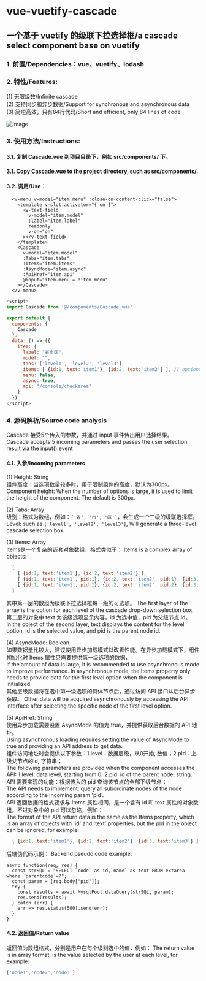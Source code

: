 # vue-vuetify-cascade
## 一个基于 vuetify 的级联下拉选择框/a cascade select component base on vuetify

### 1. 前置/Dependencies：vue、vuetify、lodash

### 2. 特性/Features:
(1) 无限级数/Infinite cascade  
(2) 支持同步和异步数据/Support for synchronous and asynchronous data  
(3) 简短高效，只有84行代码/Short and efficient, only 84 lines of code  

![image](https://github.com/cyyssly/vue-vuetify-cascade/blob/master/1.JPG)

### 3. 使用方法/Instructions: 

#### 3.1. 复制 Cascade.vue 到项目目录下，例如 src/components/ 下。
#### 3.1. Copy Cascade.vue to the project directory, such as src/components/. 

#### 3.2. 调用/Use：
```vue
  <v-menu v-model="item.menu" :close-on-content-click="false">
    <template v-slot:activator="{ on }">
      <v-text-field
        v-model="item.model"
        :label="item.label"
        readonly
        v-on="on"
      ></v-text-field>
    </template>
    <Cascade
      v-model="item.model"
      :Tabs="item.tabs"
      :Items="item.items"
      :AsyncMode="item.async"
      :ApiHref="item.api"
      @input="item.menu = !item.menu"
    ></Cascade>
  </v-menu>  
```
```js
<script>
import Cascade from '@/components/Cascade.vue'

export default {
  components: {
    Cascade
  },
  data: () => ({
    item: {
      label: "省市区",
      model: "",
      tabs: ['level1', 'level2', 'level3'],
      items: [ {id:1, text:'item1'}, {id:2, text:'item2'} ], // options for level1
      menu: false,
      async: true,
      api: "/console/checkarea"
    }
  })
</script>
```
  
### 4. 源码解析/Source code analysis
Cascade 接受5个传入的参数，并通过 input 事件传出用户选择结果。  
Cascade accepts 5 incoming parameters and passes the user selection result via the input() event  

#### 4.1. 入参/Incoming parameters

(1) Height: String  
组件高度：当选项数量较多时，用于限制组件的高度，默认为300px。 
Component height: When the number of options is large, it is used to limit the height of the component. The default is 300px.  

(2) Tabs: Array  
级别：格式为数组，例如：```['省', '市', '区']```，会生成一个三级的级联选择框。 
Level: such as ```['level1', 'level2', 'level3']```, Will generate a three-level cascade selection box.

(3) Items: Array   
Items是一个复杂的嵌套对象数组，格式类似于：
Items is a complex array of objects:  
```js
  [
    [ {id:1, text:'item1'}, {id:2, text:'item2'} ],
    [ {id:1, text:'item1', pid:1}, {id:2, text:'item2', pid:1}, {id:3, text:'item3', pid:2} ],
    [ {id:1, text:'item1', pid:1}, {id:2, text:'item2', pid:2}, {id:3, text:'item3', pid:3} ]
  ]
```
其中第一层的数组为级联下拉选择框每一级的可选项。 
The first layer of the array is the option for each level of the cascade drop-down selection box.  
第二层的对象中 text 为该级选项显示内容，id 为选中值，pid 为父级节点 id。  
In the object of the second layer, text displays the content for the level option, id is the selected value, and pid is the parent node id.  

(4) AsyncMode: Boolean    
如果数据量比较大，建议使用异步加载模式以改善性能。在异步加载模式下，组件初始化时 Items 属性只需要提供第一级选项的数据，  
If the amount of data is large, it is recommended to use asynchronous mode to improve performance. In asynchronous mode, the Items property only needs to provide data for the first level option when the component is initialized.  
其他层级数据将在选中第一级选项的具体节点后，通过访问 API 接口从后台异步获取。 
Other data will be acquired asynchronously by accessing the API interface after selecting the specific node of the first level option.  

(5) ApiHref: String  
使用异步加载需要设置 AsyncMode 的值为 true，并提供获取后台数据的 API 地址。  
Using asynchronous loading requires setting the value of AsyncMode to true and providing an API address to get data.  
组件访问地址时会提供以下参数：1.level：数据层级，从0开始, 数值；2.pid：上级父节点的id, 字符串；  
The following parameters are provided when the component accesses the API: 1.level: data level, starting from 0; 2.pid: id of the parent node, string.   
API 需要实现的功能：根据传入的 pid 查询该节点的全部下级节点；  
The API needs to implement: query all subordinate nodes of the node according to the incoming param 'pid'.  
API 返回数据的格式要求与 Items 属性相同，是一个含有 id 和 text 属性的对象数组，不过对象中的 pid 可以忽略，例如：  
The format of the API return data is the same as the Items property, which is an array of objects with 'id' and 'text' properties, but the pid in the object can be ignored, for example:  
```js
  [ {id:1, text:'item1'}, {id:2, text:'item2'}, {id:3, text:'item3'} ]  
```
后端伪代码示例：
Backend pseudo code example: 
```node
async function(req, res) {
  const strSQL = "SELECT `code` as id,`name` as text FROM extarea where `parentcode`=?";
  const param = [req.body["pid"]];
  try {
    const results = await MysqlPool.dataQuery(strSQL, param);
    res.send(results);
  } catch (err) {
    err => res.status(500).send(err);
  }
}
```

#### 4.2. 返回值/Return value  

返回值为数组格式，分别是用户在每个级别选中的值，例如：
The return value is in array format, is the value selected by the user at each level, for example: 
```js
['node1','node2','node3']  
```
    
    

